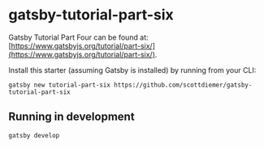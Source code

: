 # gatsby-tutorial-part-six
Gatsby Tutorial Part Four can be found at: [https://www.gatsbyjs.org/tutorial/part-six/](https://www.gatsbyjs.org/tutorial/part-six/).

Install this starter (assuming Gatsby is installed) by running from your CLI:
```
gatsby new tutorial-part-six https://github.com/scottdiemer/gatsby-tutorial-part-six
```

## Running in development
`gatsby develop`
